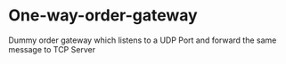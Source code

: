 # One-way-order-gateway
Dummy order gateway which listens to a UDP Port and forward the same message to TCP Server
